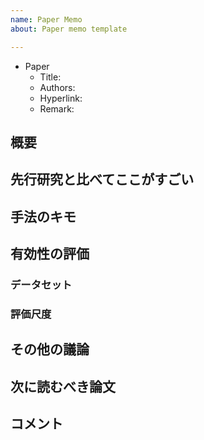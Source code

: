 ```yaml
---
name: Paper Memo
about: Paper memo template

---
```


* Paper
  * Title: 
  * Authors: 
  * Hyperlink: 
  * Remark:
  
## 概要
## 先行研究と比べてここがすごい
## 手法のキモ
## 有効性の評価
### データセット
### 評価尺度
## その他の議論
## 次に読むべき論文
## コメント
